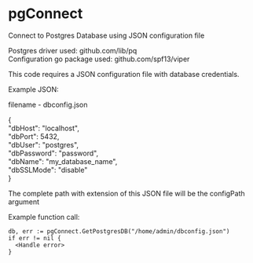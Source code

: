 # pgConnect
Connect to Postgres Database using JSON configuration file    

Postgres driver used: github.com/lib/pq  
Configuration go package used: github.com/spf13/viper  

This code requires a JSON configuration file with database credentials.  

Example JSON:    

filename - dbconfig.json    

{	  
	"dbHost": "localhost",  
	"dbPort": 5432,  
	"dbUser": "postgres",  
	"dbPassword": "password",  
	"dbName": "my_database_name",  
	"dbSSLMode": "disable"  
}    

The complete path with extension of this JSON file will be the configPath argument  

Example function call:   
  
```
db, err := pgConnect.GetPostgresDB("/home/admin/dbconfig.json")
if err != nil {
  <Handle error>
}  

```